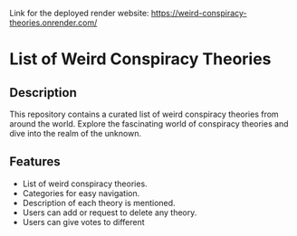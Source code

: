 Link for the deployed render website: https://weird-conspiracy-theories.onrender.com/
# List of Weird Conspiracy Theories

## Description
This repository contains a curated list of weird conspiracy theories from around the world. Explore the fascinating world of conspiracy theories and dive into the realm of the unknown.

## Features
- List of weird conspiracy theories.
- Categories for easy navigation.
- Description of each theory is mentioned.
- Users can add or request to delete any theory.
- Users can give votes to different 

